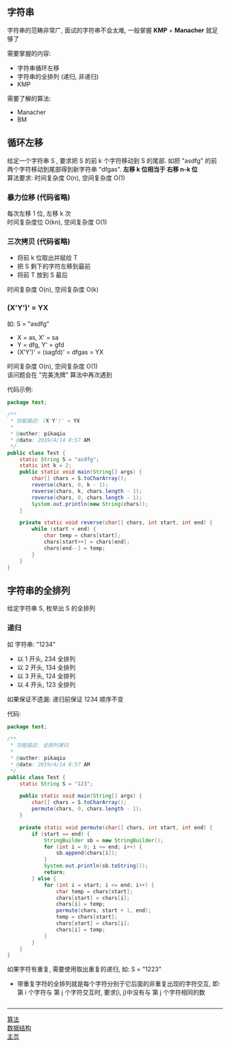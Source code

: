 ## 字符串

字符串的范畴非常广, 面试的字符串不会太难, 一般掌握 **KMP** + **Manacher** 就足够了

需要掌握的内容:

-   字符串循环左移
-   字符串的全排列 (递归, 非递归)
-   KMP

需要了解的算法:

-   Manacher
-   BM

## 循环左移

给定一个字符串 S , 要求把 S 的前 k 个字符移动到 S 的尾部. 如把 "asdfg" 的前两个字符移动到尾部得到新字符串 "dfgas". **左移 k 位相当于 右移 n-k 位**  
算法要求: 时间复杂度 O(n), 空间复杂度 O(1)

### 暴力位移 (代码省略)

每次左移 1 位, 左移 k 次  
时间复杂度位 O(kn), 空间复杂度 O(1)

### 三次拷贝 (代码省略)

-   将前 k 位取出并赋给 T
-   把 S 剩下的字符左移到最前
-   将前 T 放到 S 最后

时间复杂度 O(n), 空间复杂度 O(k)

### (X'Y')' = YX

如: S = "asdfg"

-   X = as, X' = sa
-   Y = dfg, Y' = gfd
-   (X'Y')' = (sagfd)' = dfgas = YX

时间复杂度 O(n), 空间复杂度 O(1)  
该问题会在 "完美洗牌" 算法中再次遇到

代码示例:

```java
package test;

/**
 * 功能描述: (X'Y')' = YX
 *
 * @auther: pikaqiu
 * @date: 2019/4/14 8:57 AM
 */
public class Test {
    static String S = "asdfg";
    static int k = 2;
    public static void main(String[] args) {
        char[] chars = S.toCharArray();
        reverse(chars, 0, k - 1);
        reverse(chars, k, chars.length - 1);
        reverse(chars, 0, chars.length - 1);
        System.out.println(new String(chars));
    }

    private static void reverse(char[] chars, int start, int end) {
        while (start < end) {
            char temp = chars[start];
            chars[start++] = chars[end];
            chars[end--] = temp;
        }
    }
}
```

## 字符串的全排列

给定字符串 S, 枚举出 S 的全排列

### 递归

如 字符串: "1234"

-   以 1 开头, 234 全排列
-   以 2 开头, 134 全排列
-   以 3 开头, 124 全排列
-   以 4 开头, 123 全排列

如果保证不遗漏: 递归前保证 1234 顺序不变

代码:

```java
package test;

/**
 * 功能描述: 全排列递归
 *
 * @auther: pikaqiu
 * @date: 2019/4/14 8:57 AM
 */
public class Test {
    static String S = "123";

    public static void main(String[] args) {
        char[] chars = S.toCharArray();
        permute(chars, 0, chars.length - 1);
    }

    private static void permute(char[] chars, int start, int end) {
        if (start == end) {
            StringBuilder sb = new StringBuilder();
            for (int i = 0; i <= end; i++) {
                sb.append(chars[i]);
            }
            System.out.println(sb.toString());
            return;
        } else {
            for (int i = start; i <= end; i++) {
                char temp = chars[start];
                chars[start] = chars[i];
                chars[i] = temp;
                permute(chars, start + 1, end);
                temp = chars[start];
                chars[start] = chars[i];
                chars[i] = temp;
            }
        }
    }
}
```

如果字符有重复, 需要使用取出重复的递归, 如: S = "1223"

-   带重复字符的全排列就是每个字符分别于它后面的非重复出现的字符交互, 即: 第 i 个字符与 第 j 个字符交互时, 要求[i, j)中没有与 第 j 个字符相同的数

```java

```

---

[算法](./README.md)  
[数据结构](../README.md)  
[主页](/)
